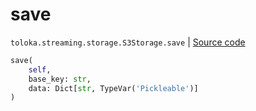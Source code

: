 # save
`toloka.streaming.storage.S3Storage.save` | [Source code](https://github.com/Toloka/toloka-kit/blob/v0.1.26/src/streaming/storage.py#L187)

```python
save(
    self,
    base_key: str,
    data: Dict[str, TypeVar('Pickleable')]
)
```


